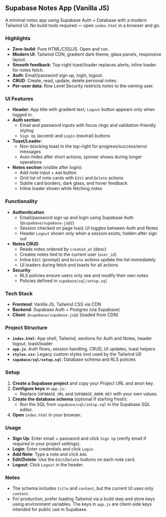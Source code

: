 ## Supabase Notes App (Vanilla JS)

A minimal notes app using Supabase Auth + Database with a modern Tailwind UI. No build tools required — open `index.html` in a browser and go.

### Highlights
- **Zero-build**: Pure HTML/CSS/JS. Open and run.
- **Modern UI**: Tailwind CDN, gradient dark theme, glass panels, responsive layout.
- **Smooth feedback**: Top-right toast/loader replaces alerts; inline loader for notes fetch.
- **Auth**: Email/password sign up, login, logout.
- **CRUD**: Create, read, update, delete personal notes.
- **Per-user data**: Row Level Security restricts notes to the owning user.

### UI Features
- **Header**: App title with gradient text; `Logout` button appears only when logged in.
- **Auth section**:
  - Email and password inputs with focus rings and validation-friendly styling
  - `Sign Up` (accent) and `Login` (neutral) buttons
- **Toast/Loader**:
  - Non-blocking toast in the top-right for progress/success/error messages
  - Auto-hides after short actions; spinner shows during longer operations
- **Notes section** (visible after login):
  - Add note input + `Add` button
  - Grid list of note cards with `Edit` and `Delete` actions
  - Subtle card borders, dark glass, and hover feedback
  - Inline loader shown while fetching notes

### Functionality
- **Authentication**
  - Email/password sign up and login using Supabase Auth (`@supabase/supabase-js@2`)
  - Session checked on page load; UI toggles between Auth and Notes
  - Header `Logout` shown only when a session exists; hidden after sign out
- **Notes CRUD**
  - Reads notes ordered by `created_at` (desc)
  - Creates notes tied to the current user (`user_id`)
  - Inline `Edit` (prompt) and `Delete` actions update the list immediately
  - UI loaders during fetch and toasts for all actions
- **Security**
  - RLS policies ensure users only see and modify their own notes
  - Policies defined in `supabase/sql/setup.sql`

### Tech Stack
- **Frontend**: Vanilla JS, Tailwind CSS via CDN
- **Backend**: Supabase Auth + Postgres (via Supabase)
- **Client**: `@supabase/supabase-js@2` (loaded from CDN)

### Project Structure
- **`index.html`**: App shell, Tailwind, sections for Auth and Notes, header logout, toast/loader
- **`app.js`**: Auth flows, session handling, CRUD, UI updates, toast helpers
- **`styles.css`**: Legacy custom styles (not used by the Tailwind UI)
- **`supabase/sql/setup.sql`**: Database schema and RLS policies

### Setup
1. **Create a Supabase project** and copy your Project URL and anon key.
2. **Configure keys** in `app.js`:
   - Replace `SUPABASE_URL` and `SUPABASE_ANON_KEY` with your own values.
3. **Create the database schema** (optional if starting fresh):
   - Run the SQL from `supabase/sql/setup.sql` in the Supabase SQL editor.
4. **Open** `index.html` in your browser.

### Usage
- **Sign Up**: Enter email + password and click `Sign Up` (verify email if required in your project settings).
- **Login**: Enter credentials and click `Login`.
- **Add Note**: Type a note and click `Add`.
- **Edit/Delete**: Use the `Edit`/`Delete` buttons on each note card.
- **Logout**: Click `Logout` in the header.

### Notes
- The schema includes `title` and `content`, but the current UI uses only `content`.
- For production, prefer loading Tailwind via a build step and store keys using environment variables. The keys in `app.js` are client-side keys intended for public use in Supabase.
